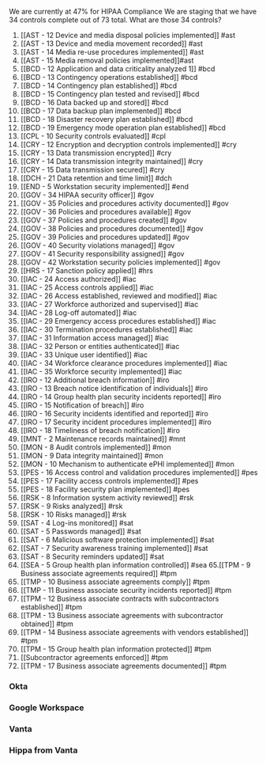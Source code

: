 We are currently at 47% for HIPAA Compliance
We are staging that we have 34 controls complete out of 73 total.
What are those 34 controls? 

1. [[AST - 12 Device and media disposal policies implemented]] #ast
2. [[AST - 13 Device and media movement recorded]] #ast 
3. [[AST - 14 Media re-use procedures implemented]] #ast
4. [[AST - 15 Media removal policies implemented]]#ast
5. [[BCD - 12 Application and data criticality analyzed 1]] #bcd
6. [[BCD - 13 Contingency operations established]] #bcd
7. [[BCD - 14 Contingency plan established]] #bcd
8. [[BCD - 15 Contingency plan tested and revised]] #bcd
9. [[BCD - 16 Data backed up and stored]] #bcd
10. [[BCD - 17 Data backup plan implemented]] #bcd
11. [[BCD - 18 Disaster recovery plan established]] #bcd
12. [[BCD - 19 Emergency mode operation plan established]] #bcd
13. [[CPL - 10 Security controls evaluated]] #cpl
14. [[CRY - 12 Encryption and decryption controls implemented]] #cry
15. [[CRY - 13 Data transmission encrypted]] #cry
16. [[CRY - 14 Data transmission integrity maintained]] #cry
17. [[CRY - 15 Data transmission secured]] #cry
18. [[DCH - 21 Data retention and time limit]] #dch
19. [[END - 5 Workstation security implemented]] #end
20. [[GOV - 34 HIPAA security officer]] #gov
21. [[GOV - 35 Policies and procedures activity documented]] #gov
22. [[GOV - 36 Policies and procedures available]] #gov
23. [[GOV - 37 Policies and procedures created]] #gov
24. [[GOV - 38 Policies and procedures documented]] #gov
25. [[GOV - 39 Policies and procedures updated]] #gov
26. [[GOV - 40 Security violations managed]] #gov
27. [[GOV - 41 Security responsibility assigned]] #gov
28. [[GOV - 42 Workstation security policies implemented]] #gov
29. [[HRS - 17 Sanction policy applied]] #hrs
30. [[IAC - 24 Access authorized]] #iac
31. [[IAC - 25 Access controls applied]] #iac
32. [[IAC - 26 Access established, reviewed and modified]] #iac
33. [[IAC - 27 Workforce authorized and supervised]] #iac
34. [[IAC - 28 Log-off automated]] #iac
35. [[IAC - 29 Emergency access procedures established]] #iac
36. [[IAC - 30 Termination procedures established]] #iac
37. [[IAC - 31 Information access managed]] #iac
38. [[IAC - 32 Person or entities authenticated]] #iac
39. [[IAC - 33 Unique user identified]] #iac
40. [[IAC - 34 Workforce clearance procedures implemented]] #iac
41. [[IAC - 35 Workforce security implemented]] #iac
42. [[IRO - 12 Additional breach information]] #iro
43. [[IRO - 13 Breach notice identification of individuals]] #iro
44. [[IRO - 14 Group health plan security incidents reported]] #iro
45. [[IRO - 15 Notification of breach]] #iro
46. [[IRO - 16 Security incidents identified and reported]] #iro
47. [[IRO - 17 Security incident procedures implemented]] #iro
48. [[IRO - 18 Timeliness of breach notification]] #iro
49. [[MNT - 2 Maintenance records maintained]] #mnt
50. [[MON - 8 Audit controls implemented]] #mon
51. [[MON - 9 Data integrity maintained]] #mon
52. [[MON - 10 Mechanism to authenticate ePHI implemented]] #mon
53. [[PES - 16 Access control and validation procedures implemented]] #pes
54. [[PES - 17 Facility access controls implemented]] #pes
55. [[PES - 18 Facility security plan implemented]] #pes
56. [[RSK - 8 Information system activity reviewed]] #rsk
57. [[RSK - 9 Risks analyzed]] #rsk
58. [[RSK - 10 Risks managed]] #rsk
59. [[SAT - 4 Log-ins monitored]] #sat
60. [[SAT - 5 Passwords managed]] #sat
61. [[SAT - 6 Malicious software protection implemented]] #sat
62. [[SAT - 7 Security awareness training implemented]] #sat
63. [[SAT - 8 Security reminders updated]] #sat
64. [[SEA - 5 Group health plan information controlled]] #sea
65.[[TPM - 9 Business associate agreements required]] #tpm
66. [[TMP - 10 Business associate agreements comply]] #tpm
67. [[TMP - 11 Business associate security incidents reported]] #tpm
68. [[TPM - 12 Business associate contracts with subcontractors established]] #tpm
69. [[TPM - 13 Business associate agreements with subcontractor obtained]] #tpm
70. [[TPM - 14 Business associate agreements with vendors established]] #tpm
71. [[TPM - 15 Group health plan information protected]] #tpm
72. [[Subcontractor agreements enforced]] #tpm
73. [[TPM - 17 Business associate agreements documented]] #tpm








### Okta




### Google Workspace




### Vanta





### Hippa from Vanta







